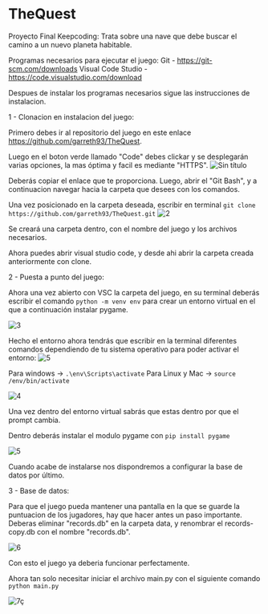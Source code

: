 # TheQuest
Proyecto Final Keepcoding: Trata sobre una nave que debe buscar el camino a un nuevo planeta habitable.

Programas necesarios para ejecutar el juego:
Git - https://git-scm.com/downloads
Visual Code Studio - https://code.visualstudio.com/download

Despues de instalar los programas necesarios sigue las instrucciones de instalacion.

1 - Clonacion en instalacion del juego:

   Primero debes ir al repositorio del juego en este enlace https://github.com/garreth93/TheQuest.

   Luego en el boton verde llamado "Code" debes clickar y se desplegarán varias opciones, la mas óptima y facil es mediante "HTTPS".
   ![Sin título](https://user-images.githubusercontent.com/74630180/190656539-39631eef-8cdd-435f-995b-1b2842892218.png)

   Deberás copiar el enlace que te proporciona. Luego, abrir el "Git Bash", y a continuacion navegar hacia la carpeta que desees con los comandos.

   Una vez posicionado en la carpeta deseada, escribir en terminal ```git clone https://github.com/garreth93/TheQuest.git```
   ![2](https://user-images.githubusercontent.com/74630180/190656778-b7bfbc61-e32a-4b62-b54a-a6d4cb824251.png)

   Se creará una carpeta dentro, con el nombre del juego y los archivos necesarios.

   Ahora puedes abrir visual studio code, y desde ahi abrir la carpeta creada anteriormente con clone.

2 - Puesta a punto del juego:

   Ahora una vez abierto con VSC la carpeta del juego, en su terminal deberás escribir el comando ```python -m venv env``` para crear un entorno virtual en el que
   a continuación instalar pygame.
   
   ![3](https://user-images.githubusercontent.com/74630180/190656957-fe6ef1fd-5fba-4e0d-acd2-fbe7c1601f12.png)

   Hecho el entorno ahora tendrás que escribir en la terminal diferentes comandos dependiendo de tu sistema operativo para poder activar el entorno:
![5](https://user-images.githubusercontent.com/74630180/190657319-e670af92-9cbe-4cec-a5d6-511db8632cf5.png)

   Para windows -> ```.\env\Scripts\activate```
   Para Linux y Mac -> ```source /env/bin/activate```
   
   ![4](https://user-images.githubusercontent.com/74630180/190657136-10fe3baa-a317-4d46-a916-8c7b362ade81.png)

   Una vez dentro del entorno virtual sabrás que estas dentro por que el prompt cambia. 

   Dentro deberás instalar el modulo pygame con ```pip install pygame```
   
   ![5](https://user-images.githubusercontent.com/74630180/190657347-f7816b96-d597-4b4a-80fa-bd84c91e4e7b.png)

   Cuando acabe de instalarse nos dispondremos a configurar la base de datos por último.

3 - Base de datos:

   Para que el juego pueda mantener una pantalla en la que se guarde la puntuacion de los jugadores, hay que hacer antes un paso importante. Deberas eliminar "records.db" en la carpeta data, y renombrar el records-copy.db con el nombre "records.db".
   
   ![6](https://user-images.githubusercontent.com/74630180/190657405-ab4dd527-e3a1-4d04-a541-7c55657528d6.png)

Con esto el juego ya deberia funcionar perfectamente.

Ahora tan solo necesitar iniciar el archivo main.py con el siguiente comando ```python main.py```

![7ç](https://user-images.githubusercontent.com/74630180/190916219-d968e48c-c1e2-4b04-8faf-32ed71f09bec.png)

